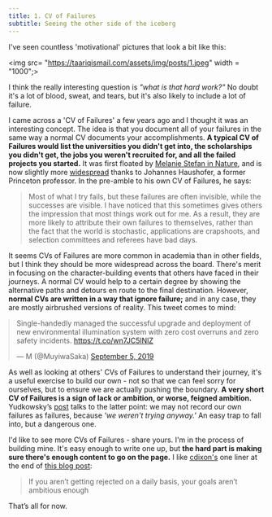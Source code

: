 ```yaml
---
title: 1. CV of Failures
subtitle: Seeing the other side of the iceberg
---
```


I've seen countless 'motivational' pictures that look a bit like this:

<img src= "https://taariqismail.com/assets/img/posts/1.jpeg" width = "1000";>


I think the really interesting question is *"what is that hard work?"* No doubt it's a lot of blood, sweat, and tears, but it's also likely to include a lot of failure.

I came across a 'CV of Failures' a few years ago and I thought it was an interesting concept. The idea is that you document all of your failures in the same way a normal CV documents your accomplishments. __A typical CV of Failures would list the universities you didn't get into, the scholarships you didn't get, the jobs you weren't recruited for, and all the failed projects you started.__ It was first floated by [Melanie Stefan in Nature](https://www.nature.com/articles/nj7322-467a), and is now slightly more [widespread](https://www.theguardian.com/education/2016/apr/30/cv-of-failures-princeton-professor-publishes-resume-of-his-career-lows) thanks to Johannes Haushofer, a former Princeton professor. In the pre-amble to his own CV of Failures, he says:

> Most of what I try fails, but these failures are often invisible, while the successes are visible. I have noticed that this sometimes gives others the impression that most things work out for me. As a result, they are more likely to attribute their own failures to themselves, rather than the fact that the world is stochastic, applications are crapshoots, and selection committees and referees have bad days.

It seems CVs of Failures are more common in academia than in other fields, but I think they should be more widespread across the board. There's merit in focusing on the character-building events that others have faced in their journeys. A normal CV would help to a certain degree by showing the alternative paths and detours en route to the final destination. However, __normal CVs are written in a way that ignore failure;__ and in any case, they are mostly airbrushed versions of reality. This tweet comes to mind:

<blockquote class="twitter-tweet" style="margin: auto;"><p lang="en" dir="ltr">Single-handedly managed the successful upgrade and deployment of new environmental illumination system with zero cost overruns and zero safety incidents. <a href="https://t.co/wn7JC5lNlZ">https://t.co/wn7JC5lNlZ</a></p>&mdash; M (@MuyiwaSaka) <a href="https://twitter.com/MuyiwaSaka/status/1169609707113369600?ref_src=twsrc%5Etfw">September 5, 2019</a></blockquote> <script async src="https://platform.twitter.com/widgets.js" charset="utf-8"></script>

As well as looking at others' CVs of Failures to understand their journey, it's a useful exercise to build our own - not so that we can feel sorry for ourselves, but to ensure we are actually pushing the boundary. __A very short CV of Failures is a sign of lack or ambition, or worse, feigned ambition.__ Yudkowsky’s [post](https://www.lesswrong.com/posts/WLJwTJ7uGPA5Qphbp/trying-to-try) talks to the latter point: we may not record our own failures as failures, because _'we weren't trying anyway.'_ An easy trap to fall into, but a dangerous one.

I'd like to see more CVs of Failures - share yours. I'm in the process of building mine. It's easy enough to write one up, but __the hard part is making sure there's enough content to go on the page.__ I like [cdixon's](https://twitter.com/cdixon) one liner at the end of [this blog post](https://cdixon.org/2010/09/12/if-you-arent-getting-rejected-on-a-daily-basis-your-goals-arent-ambitious-enough):

> If you aren’t getting rejected on a daily basis, your goals aren’t ambitious enough

That’s all for now.
